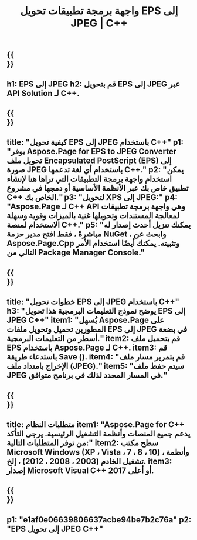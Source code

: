 ﻿---
translation: true
template: /_templates/_conversion-child-cpp.md
title: واجهة برمجة تطبيقات تحويل EPS إلى JPEG | C++
url: /cpp/conversion/eps-to-jpeg/
description: يتم توفير تحويل EPS إلى JPEG بواسطة Aspose.Page لحل C++ API. يعمل في بيئة تشغيل C++ لأنظمة التشغيل Windows 32 بت و Windows 64 بت و Linux 64 بت.
informat: EPS
outformat: JPEG
otherformats: XPS PS
---

{{<section banner>}}
---
h1: EPS إلى JPEG
h2: قم بتحويل EPS إلى JPEG عبر API Solution لـ C++.
---

{{<section overview>}}
---
title: "كيفية تحويل EPS إلى JPEG باستخدام C++"
p1: "يوفر Aspose.Page for EPS to JPEG Converter تحويل ملف Encapsulated PostScript (EPS) إلى صورة JPEG باستخدام أي لغة تدعمها C++."
p2: "يمكن استخدام واجهة برمجة التطبيقات التي تراها هنا لإنشاء تطبيق خاص بك عبر الأنظمة الأساسية أو دمجها في مشروع C++ الخاص بك."
p3: "لتحويل XPS إلى JPEG:"
p4: "Aspose.Page لـ C++ API وهي واجهة برمجة تطبيقات لمعالجة المستندات وتحويلها غنية بالميزات وقوية وسهلة الاستخدام لمنصة C++."
p5: "يمكنك تنزيل أحدث إصدار له مباشرةً ، فقط افتح مدير حزمة NuGet ، وابحث عن Aspose.Page.Cpp وتثبيته. يمكنك أيضًا استخدام الأمر التالي من Package Manager Console."
---

{{<section feature1>}}
---
title: "خطوات تحويل EPS إلى JPEG باستخدام C++"
h3: "يوضح نموذج التعليمات البرمجية هذا تحويل EPS إلى JPEG C++"
item1: "يُسهل Aspose.Page على المطورين تحميل وتحويل ملفات EPS إلى JPEG في بضعة أسطر من التعليمات البرمجية."
item2: قم بتحميل ملف EPS باستخدام Aspose.Page لـ C++.
item3: قم باستدعاء طريقة Save ().
item4: "قم بتمرير مسار ملف الإخراج بامتداد ملف (JPEG)."
item5: "سيتم حفظ ملف JPEG في المسار المحدد لذلك في برنامج متوافق."
---

{{<section feature2>}}
---
title: متطلبات النظام
item1: "Aspose.Page for C++ يدعم جميع المنصات وأنظمة التشغيل الرئيسية. يرجى التأكد من توفر المتطلبات التالية:"
item2: سطح مكتب Microsoft Windows (XP ، Vista ، 7 ، 8 ، 10) ، وأنظمة تشغيل الخادم (2003 ، 2008 ، 2012) ، إلخ.
item3: إصدار Microsoft Visual C++ 2017 أو أعلى.
---

{{<section gist>}}
---
p1: "e1af0e06639806637acbe94be7b2c76a"
p2: "EPS إلى تحويل JPEG C++"
---
